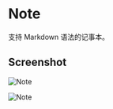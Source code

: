 # Note

支持 Markdown 语法的记事本。

## Screenshot

![](https://i.loli.net/2017/10/15/59e3467ce7713.png "Note")

![](https://i.loli.net/2017/10/15/59e3467cf1ed4.png "Note")
